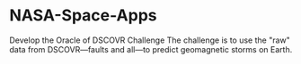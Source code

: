 # NASA-Space-Apps
Develop the Oracle of DSCOVR Challenge
The challenge is to use the "raw" data from DSCOVR—faults and all—to predict geomagnetic storms on Earth.
